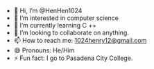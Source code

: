 - 👋 Hi, I’m @HenHen1024
- 👀 I’m interested in computer science
- 🌱 I’m currently learning C ++
- 💞️ I’m looking to collaborate on anything.
- 📫 How to reach me: 1024henry12@gmail.com
- 😄 Pronouns: He/Him
- ⚡ Fun fact: I go to Pasadena City College.

<!---
HenHen1024/HenHen1024 is a ✨ special ✨ repository because its `README.md` (this file) appears on your GitHub profile.
You can click the Preview link to take a look at your changes.
--->
